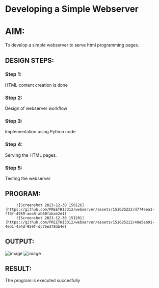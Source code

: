 # Developing a Simple Webserver

# AIM:

To develop a simple webserver to serve html programming pages.

## DESIGN STEPS:

### Step 1:

HTML content creation is done

### Step 2:

Design of webserver workflow

### Step 3:

Implementation using Python code

### Step 4:

Serving the HTML pages.

### Step 5:

Testing the webserver

## PROGRAM:
 
         ![Screenshot 2023-12-30 150126](https://github.com/PREETHI3312/webserver/assets/151625222/d774eea1-ff8f-4959-aea8-ab60fabae2e1)
         ![Screenshot 2023-12-30 151201](https://github.com/PREETHI3312/webserver/assets/151625222/48e5e691-4ed1-4a4d-959f-dc75e278db4e)



## OUTPUT:
![image](https://github.com/PREETHI3312/webserver/assets/151625222/e9dff201-452f-4489-af4c-b72f545dc7cf)
![image](https://github.com/PREETHI3312/webserver/assets/151625222/55a2b3ea-5aff-4a74-9df1-3dc427ab9efa)


## RESULT:
The program is executed succesfully
